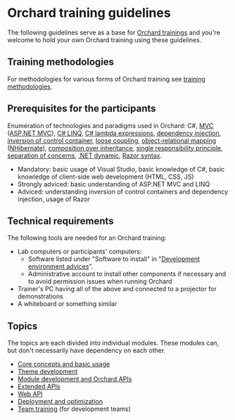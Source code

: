 # Orchard training guidelines



The following guidelines serve as a base for [Orchard trainings](http://orcharddojo.net/orchard-training) and you're welcome to hold your own Orchard training using these guidelines.


## Training methodologies

For methodologies for various forms of Orchard training see [training methodologies](TrainingMethodologies).


## Prerequisites for the participants

Enumeration of technologies and paradigms used in Orchard: C#, [MVC](http://en.wikipedia.org/wiki/Model%E2%80%93view%E2%80%93controller) ([ASP.NET MVC](http://www.asp.net/mvc)), [C# LINQ](http://msdn.microsoft.com/en-us/library/vstudio/bb397926.aspx), [C# lambda expressions](http://msdn.microsoft.com/en-us/library/bb397687.aspx), [dependency injection](http://en.wikipedia.org/wiki/Dependency_injection), [inversion of control container](http://www.martinfowler.com/articles/injection.html), [loose coupling](http://en.wikipedia.org/wiki/Loose_coupling), [object-relational mapping](http://en.wikipedia.org/wiki/Object-relational_mapping) ([NHibernate](http://en.wikipedia.org/wiki/NHibernate)), [composition over inheritance](http://en.wikipedia.org/wiki/Composition_over_inheritance), [single responsibility principle](http://en.wikipedia.org/wiki/Single_responsibility_principle), [separation of concerns](http://en.wikipedia.org/wiki/Separation_of_concerns), [.NET dynamic](http://www.hanselman.com/blog/C4AndTheDynamicKeywordWhirlwindTourAroundNET4AndVisualStudio2010Beta1.aspx), [Razor syntax](http://haacked.com/archive/2011/01/06/razor-syntax-quick-reference.aspx).

- Mandatory: basic usage of Visual Studio, basic knowledge of C#, basic knowledge of client-side web development (HTML, CSS, JS)
- Strongly adviced: basic understanding of ASP.NET MVC and LINQ
- Adviced: understanding inversion of control containers and dependency injection, usage of Razor


## Technical requirements

The following tools are needed for an Orchard training:

- Lab computers or participants' computers:
	- Software listed under "Software to install" in "[Development environment advices](../../DevelopmentGuidelines/DevelopmentEnvironment)".
	- Administrative account to install other components if necessary and to avoid permission issues when running Orchard
- Trainer's PC having all of the above and connected to a projector for demonstrations
- A whiteboard or something similar


## <a id="topics"></a>Topics

The topics are each divided into individual modules. These modules can, but don't necessarily have dependency on each other.

- [Core concepts and basic usage](CoreConceptsAndBasicUsage/)
- [Theme development](ThemeDevelopment/)
- [Module development and Orchard APIs](ModuleDevelopmentAndApis/)
- [Extended APIs](ExtendedApis/)
- [Web API](WebApi/) 
- [Deployment and optimization](DeploymentAndOptimization/)
- [Team training](TeamTraining/) (for development teams)